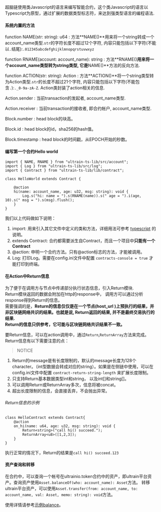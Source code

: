 超脑链使用类Javascript的语言来编写智能合约，这个类Javascript的语言以Typescript为原型，通过扩展的数据类型标志符，来达到强类型语言的编程语法.

#### 系统内置的方法

function NAME\(str: string\): u64 : 方法\*\*NAME\(\)\*\*用来将一个string转成一个account\_name类型.`str`的字符长度不超过12个字符, 内容只能包括以下字符\(不能以`.`结尾\):`.012345abcdefghijklmnopqrstuvwxyz`

function RNAME\(account: account\_name\): string : 方法\*\*RNAME\(\)**用来将一个account\_name类型转为string类型, 它是**NAME\(\)\*\*方法的反向方法.

function ACTION\(str: string\): Action : 方法\*\*ACTION\(\)\*\*将一个string类型转为Action类型.`str`的长度不超过21个字符, 内容只能包括以下字符\(不能包含`.`\):`._0-9a-zA-Z`. Action类封装了action相关的信息.

Action.sender : 当前transaction的发起者, account\_name类型.

Action.receiver : 当前transaction的接收者, 即合约帐户, account\_name类型.

Block.number : head block的块高。

Block.id : head block的id，sha256的hash值。

Block.timestamp : head block的时间戳，从EPOCH开始的秒数。

#### 编写第一个合约Hello world

```
import { NAME, RNAME } from "ultrain-ts-lib/src/account";
import { Log } from "ultrain-ts-lib/src/log";
import { Contract } from "ultrain-ts-lib/lib/contract";

class HelloWorld extends Contract {

    @action
    hi(name: account_name, age: u32, msg: string): void {
        Log.s("hi: name = ").s(RNAME(name)).s(" age = ").i(age, 10).s(" msg = ").s(msg).flush();
    }
}

```

我们以上代码做如下说明：

1. import: 用来引入其它文件中定义的类和方法，详细用法可参考
   [typescript](https://www.tutorialspoint.com/typescript/index.htm)
   的说明。
2. extends Contract: 合约都需要派生自Contract，而且一个项目中**只能有一个Contract**
3. @action: 申明一个合约方法。只有@action标志的方法，才能被调用。
4. Log: 打印Log。需要在config.ini文件中配置
   `contracts-console = true`
   才能打印到终端。

#### 在Action中Return信息

为了便于在调用方与节点中传递部分执行状态信息，引入Return模块.  
Return模块返回的数据会附加在http的response中， 调用方可以通过分析response得到Return的信息。  
需要强调的是，**Return的信息仅仅是在一个节点\(host\_url \)上预执行的结果，并非区块链网络共识的结果。也就是说, Return返回的结果, 并不是最终交易执行的结果.**  
**Return的信息只供参考，它可能与区块链网络共识结果不一致。**

要Return信息，可以在action调用中，通过`Return`,`ReturnArray`方法来完成。Return信息有以下需要注意的点：

> NOTICE

1. Return的message是有长度限制的，默认的message长度为128个character。（int型数据会转成对应的string）。如果是在侧链中使用，可以在config.ini文件中配置
   `contract-return-string-length`
   来扩展长度限制。
2. 只支持Return基本数据类型int和string， 以及int\[\]和string\[\]。
3. 可以调用Return或ReturnArray多次，信息将被concat。
4. 超出长度限制的信息，会直接丢弃，不会抛出异常。

###### Return信息的示例

```
class HelloContract extends Contract{
    @action
    on_hi(name: u64, age: u32, msg: string): void {
        Return<string>("call hi() succeed.");
        ReturnArray<u8>([1,2,3]);
    }
}
```

执行正常的情况下，Return的结果是`call hi() succeed.123`

#### 资产查询和转移

在合约中，可以查询一个帐号在ultrainio.token合约中的资产，即ultrain平台资产。查询资产使用`Asset.balanceOf(who: account_name): Asset`方法。 转移ultrain平台资产，可以使用`Asset.transfer(from: account_name, to: account_name, val: Asset, memo: string): void`方法。

使用详情请参考[示例balance](https://github.com/ultrain-os/ultrain-ts-lib/blob/master/example/balance/balance.ts)。





